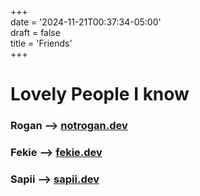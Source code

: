 +++  
date = '2024-11-21T00:37:34-05:00'  
draft = false  
title = 'Friends'  
+++

# Lovely People I know

### Rogan --> [notrogan.dev](notrogan.dev)

### Fekie --> [fekie.dev](fekie.dev)

### Sapii --> [sapii.dev](sapii.dev)
